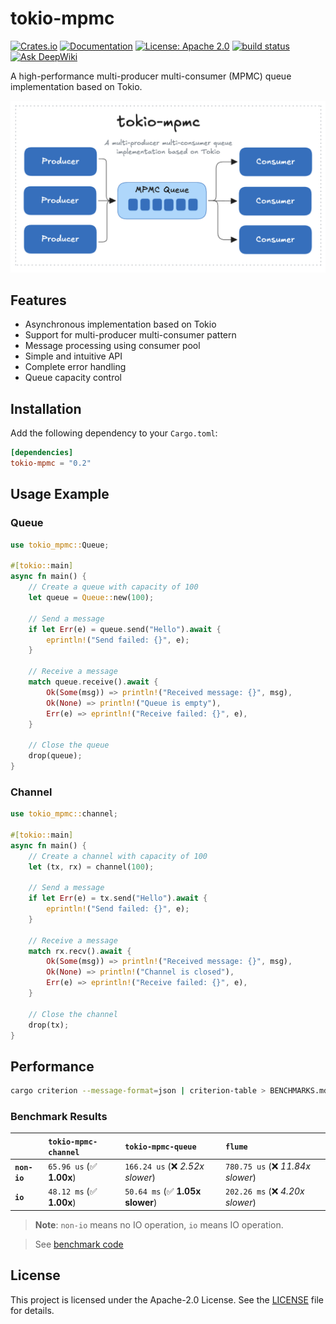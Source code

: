 # tokio-mpmc

[![Crates.io](https://img.shields.io/crates/v/tokio-mpmc.svg)](https://crates.io/crates/tokio-mpmc)
[![Documentation](https://docs.rs/tokio-mpmc/badge.svg)](https://docs.rs/tokio-mpmc)
[![License: Apache 2.0](https://img.shields.io/badge/License-Apache2.0-yellow.svg)](https://opensource.org/license/apache-2-0)
[<img alt="build status" src="https://img.shields.io/github/actions/workflow/status/lispking/tokio-mpmc/ci.yml?branch=main&style=for-the-badge" height="20">](https://github.com/lispking/tokio-mpmc/actions?query=branch%3Amain)
[![Ask DeepWiki](https://deepwiki.com/badge.svg)](https://deepwiki.com/lispking/tokio-mpmc)

A high-performance multi-producer multi-consumer (MPMC) queue implementation based on Tokio.

![architecture](docs/architecture.png)

## Features

- Asynchronous implementation based on Tokio
- Support for multi-producer multi-consumer pattern
- Message processing using consumer pool
- Simple and intuitive API
- Complete error handling
- Queue capacity control

## Installation

Add the following dependency to your `Cargo.toml`:

```toml
[dependencies]
tokio-mpmc = "0.2"
```

## Usage Example

### Queue

```rust
use tokio_mpmc::Queue;

#[tokio::main]
async fn main() {
    // Create a queue with capacity of 100
    let queue = Queue::new(100);

    // Send a message
    if let Err(e) = queue.send("Hello").await {
        eprintln!("Send failed: {}", e);
    }

    // Receive a message
    match queue.receive().await {
        Ok(Some(msg)) => println!("Received message: {}", msg),
        Ok(None) => println!("Queue is empty"),
        Err(e) => eprintln!("Receive failed: {}", e),
    }

    // Close the queue
    drop(queue);
}
```

### Channel

```rust
use tokio_mpmc::channel;

#[tokio::main]
async fn main() {
    // Create a channel with capacity of 100
    let (tx, rx) = channel(100);

    // Send a message
    if let Err(e) = tx.send("Hello").await {
        eprintln!("Send failed: {}", e);
    }

    // Receive a message
    match rx.recv().await {
        Ok(Some(msg)) => println!("Received message: {}", msg),
        Ok(None) => println!("Channel is closed"),
        Err(e) => eprintln!("Receive failed: {}", e),
    }

    // Close the channel
    drop(tx);
}
```

## Performance

```bash
cargo criterion --message-format=json | criterion-table > BENCHMARKS.md
```

### Benchmark Results

|              | `tokio-mpmc-channel`          | `tokio-mpmc-queue`               | `flume`                            |
|:-------------|:------------------------------|:---------------------------------|:---------------------------------- |
| **`non-io`** | `65.96 us` (✅ **1.00x**)      | `166.24 us` (❌ *2.52x slower*)   | `780.75 us` (❌ *11.84x slower*)    |
| **`io`**     | `48.12 ms` (✅ **1.00x**)      | `50.64 ms` (✅ **1.05x slower**)  | `202.26 ms` (❌ *4.20x slower*)     |

> **Note**: `non-io` means no IO operation, `io` means IO operation.

> See [benchmark code](./benches/queue_benchmark.rs)

## License

This project is licensed under the Apache-2.0 License. See the [LICENSE](LICENSE) file for details.
